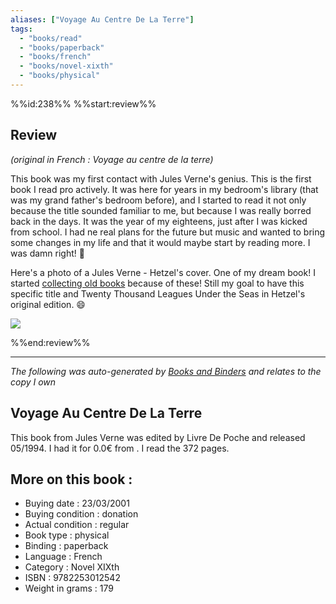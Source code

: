 ```yaml
---
aliases: ["Voyage Au Centre De La Terre"] 
tags: 
  - "books/read" 
  - "books/paperback" 
  - "books/french"
  - "books/novel-xixth"
  - "books/physical"
---
```

%%id:238%%
%%start:review%%

## Review
*(original in French : Voyage au centre de la terre)*

This book was my first contact with Jules Verne's genius. This is the first book I read pro actively. It was here for years in my bedroom's library (that was my grand father's bedroom before), and I started to read it not only because the title sounded familiar to me, but because I was really borred back in the days. It was the year of my eighteens, just after I was kicked from school. I had ne real plans for the future but music and wanted to bring some changes in my life and that it would maybe start by reading more. I was damn right! 🤯

Here's a photo of a Jules Verne - Hetzel's cover. One of my dream book! I started [collecting old books](Collecting%20old%20books.md) because of these! Still my goal to have this specific title and Twenty Thousand Leagues Under the Seas in Hetzel's original edition. 😄

![](1566_10300331_0.png)

%%end:review%%

---
_The following was auto-generated by [Books and Binders](Books%20and%20Binders.md) and relates to the copy I own_
## Voyage Au Centre De La Terre
This book from Jules Verne was edited by Livre De Poche and released 05/1994. I had it for 0.0€ from . I read the 372 pages.

## More on this book :
- Buying date : 23/03/2001
- Buying condition : donation
- Actual condition : regular
- Book type : physical
- Binding : paperback
- Language : French
- Category : Novel XIXth
- ISBN : 9782253012542
- Weight in grams : 179
